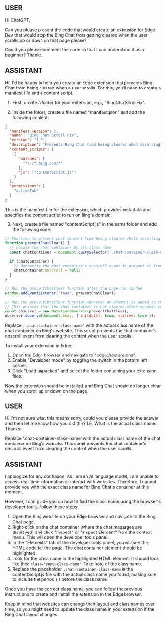 ## USER
Hi ChatGPT,

Can you please present the code that would create an extension for Edge Dev that would stop the Bing Chat from getting cleared when the user scrolls up or down on that page please? 

Could you please comment the code so that I can understand it as a beginner? Thanks.


## ASSISTANT
Hi! I'd be happy to help you create an Edge extension that prevents Bing Chat from being cleared when a user scrolls. For this, you'll need to create a manifest file and a content script.

1. First, create a folder for your extension, e.g., "BingChatScrollFix".

2. Inside the folder, create a file named "manifest.json" and add the following content:

```json
{
  "manifest_version": 2,
  "name": "Bing Chat Scroll Fix",
  "version": "1.0",
  "description": "Prevents Bing Chat from being cleared when scrolling",
  "content_scripts": [
    {
      "matches": [
        "*://*.bing.com/*"
      ],
      "js": ["contentScript.js"]
    }
  ],
  "permissions": [
    "activeTab"
  ]
}
```

This is the manifest file for the extension, which provides metadata and specifies the content script to run on Bing's domain.

3. Next, create a file named "contentScript.js" in the same folder and add the following code:

```javascript
// Function to prevent chat content from being cleared while scrolling
function preventChatClear() {
  // Locate the chat container by its class name
  const chatContainer = document.querySelector('.chat-container-class-name');

  if (chatContainer) {
    // Overwrite the chat container's onscroll event to prevent it from clearing chat content
    chatContainer.onscroll = null;
  }
}

// Run the preventChatClear function after the page has loaded
window.addEventListener('load', preventChatClear);

// Run the preventChatClear function whenever an element is added to the page
// This ensures that the chat container is not cleared after dynamic content updates
const observer = new MutationObserver(preventChatClear);
observer.observe(document.body, { childList: true, subtree: true });
```

Replace `'.chat-container-class-name'` with the actual class name of the chat container on Bing's website. This script prevents the chat container's onscroll event from clearing the content when the user scrolls.

To install your extension in Edge:

1. Open the Edge browser and navigate to "edge://extensions".
2. Enable "Developer mode" by toggling the switch in the bottom left corner.
3. Click "Load unpacked" and select the folder containing your extension files.

Now the extension should be installed, and Bing Chat should no longer clear when you scroll up or down on the page.

## USER
Hi I'm not sure what this means sorry, could you please provide the answer and then let me know how you did this? I.E. What is the actual class name. Thanks:

Replace '.chat-container-class-name' with the actual class name of the chat container on Bing's website. This script prevents the chat container's onscroll event from clearing the content when the user scrolls.



## ASSISTANT
I apologize for any confusion. As I am an AI language model, I am unable to access real-time information or interact with websites. Therefore, I cannot provide you with the exact class name for Bing Chat's container at this moment.

However, I can guide you on how to find the class name using the browser's developer tools. Follow these steps:

1. Open the Bing website on your Edge browser and navigate to the Bing Chat page.
2. Right-click on the chat container (where the chat messages are displayed) and click "Inspect" or "Inspect Element" from the context menu. This will open the developer tools panel.
3. In the "Elements" tab of the developer tools panel, you will see the HTML code for the page. The chat container element should be highlighted.
4. Look for the class name in the highlighted HTML element. It should look like this: `class="some-class-name"`. Take note of the class name.
5. Replace the placeholder `.chat-container-class-name` in the contentScript.js file with the actual class name you found, making sure to include the period (.) before the class name.

Once you have the correct class name, you can follow the previous instructions to create and install the extension in the Edge browser.

Keep in mind that websites can change their layout and class names over time, so you might need to update the class name in your extension if the Bing Chat layout changes.